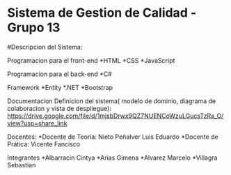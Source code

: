 # Sistema de Gestion de Calidad - Grupo 13

#Descripcion del Sistema:

Programacion para el front-end
*HTML
*CSS
*JavaScript

Programacion para el back-end
*C#

Framework
*Entity
*.NET
*Bootstrap

Documentacion
Definicion del sistema( modelo de dominio, diagrama de colaboracion y vista de despliegue): https://drive.google.com/file/d/1mjsbDrwx9QZ7NUENCoWzuLGucsTzRa_O/view?usp=share_link


Docentes:
*Docente de Teoría: Nieto Peñalver Luis Eduardo
*Docente de Prática: Vicente Fancisco


Integrantes
*Albarracin Cintya
*Arias Gimena
*Alvarez Marcelo
*Villagra Sebastian
